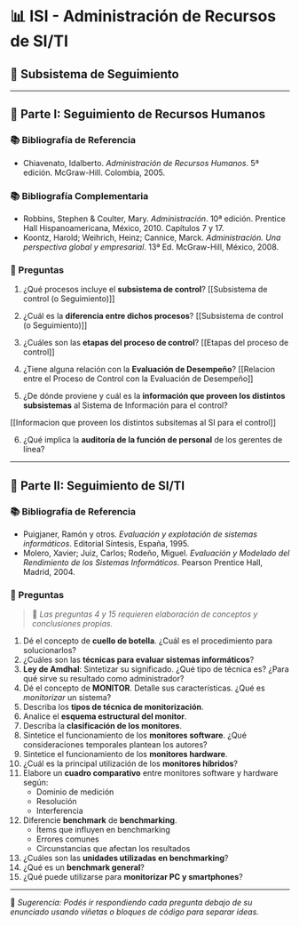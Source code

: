 
# 📊 ISI - Administración de Recursos de SI/TI  
## 📍 Subsistema de Seguimiento

---

## 🧩 Parte I: Seguimiento de Recursos Humanos

### 📚 Bibliografía de Referencia
- Chiavenato, Idalberto. *Administración de Recursos Humanos*. 5ª edición. McGraw-Hill. Colombia, 2005.

### 📚 Bibliografía Complementaria
- Robbins, Stephen & Coulter, Mary. *Administración*. 10ª edición. Prentice Hall Hispanoamericana, México, 2010. Capítulos 7 y 17.  
- Koontz, Harold; Weihrich, Heinz; Cannice, Marck. *Administración. Una perspectiva global y empresarial*. 13ª Ed. McGraw-Hill, México, 2008.


### 📄 Preguntas

1. ¿Qué procesos incluye el **subsistema de control**?
[[Subsistema de control (o Seguimiento)]]
2. ¿Cuál es la **diferencia entre dichos procesos**?
[[Subsistema de control (o Seguimiento)]]
3. ¿Cuáles son las **etapas del proceso de control**?
[[Etapas del proceso de control]]

4. ¿Tiene alguna relación con la **Evaluación de Desempeño**?
[[Relacion entre el Proceso de Control con la Evaluación de Desempeño]]


5. ¿De dónde proviene y cuál es la **información que proveen los distintos subsistemas** al Sistema de Información para el control?

[[Informacion que proveen los distintos subsitemas al SI para el control]]


6. ¿Qué implica la **auditoría de la función de personal** de los gerentes de línea?


---

## 🧩 Parte II: Seguimiento de SI/TI

### 📚 Bibliografía de Referencia
- Puigjaner, Ramón y otros. *Evaluación y explotación de sistemas informáticos*. Editorial Síntesis, España, 1995.  
- Molero, Xavier; Juiz, Carlos; Rodeño, Miguel. *Evaluación y Modelado del Rendimiento de los Sistemas Informáticos*. Pearson Prentice Hall, Madrid, 2004.

### 📄 Preguntas
> 📌 *Las preguntas 4 y 15 requieren elaboración de conceptos y conclusiones propias.*

1. Dé el concepto de **cuello de botella**. ¿Cuál es el procedimiento para solucionarlos?
2. ¿Cuáles son las **técnicas para evaluar sistemas informáticos**?
3. **Ley de Amdhal**: Sintetizar su significado. ¿Qué tipo de técnica es? ¿Para qué sirve su resultado como administrador?
4. Dé el concepto de **MONITOR**. Detalle sus características. ¿Qué es *monitorizar* un sistema?
5. Describa los **tipos de técnica de monitorización**.
6. Analice el **esquema estructural del monitor**.
7. Describa la **clasificación de los monitores**.
8. Sintetice el funcionamiento de los **monitores software**. ¿Qué consideraciones temporales plantean los autores?
9. Sintetice el funcionamiento de los **monitores hardware**.
10. ¿Cuál es la principal utilización de los **monitores híbridos**?
11. Elabore un **cuadro comparativo** entre monitores software y hardware según:
    - Dominio de medición  
    - Resolución  
    - Interferencia
12. Diferencie **benchmark** de **benchmarking**.  
    - Ítems que influyen en benchmarking  
    - Errores comunes  
    - Circunstancias que afectan los resultados
13. ¿Cuáles son las **unidades utilizadas en benchmarking**?
14. ¿Qué es un **benchmark general**?
15. ¿Qué puede utilizarse para **monitorizar PC y smartphones**?

---

📝 *Sugerencia: Podés ir respondiendo cada pregunta debajo de su enunciado usando viñetas o bloques de código para separar ideas.*
